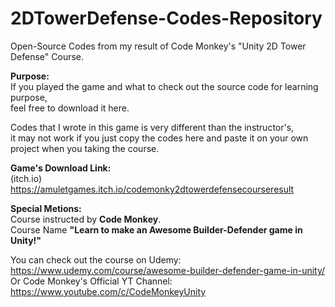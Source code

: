 # 2DTowerDefense-Codes-Repository
Open-Source Codes from my result of Code Monkey's "Unity 2D Tower Defense" Course.

**Purpose:** <br />
If you played the game and what to check out the source code for learning purpose, <br />
feel free to download it here. <br />

Codes that I wrote in this game is very different than the instructor's, <br />
it may not work if you just copy the codes here and paste it on your own project when you taking the course. <br />

**Game's Download Link:** <br />
(itch.io) https://amuletgames.itch.io/codemonky2dtowerdefensecourseresult

**Special Metions:**  <br />
Course instructed by **Code Monkey**. <br />
Course Name **"Learn to make an Awesome Builder-Defender game in Unity!"** <br />

You can check out the course on Udemy: https://www.udemy.com/course/awesome-builder-defender-game-in-unity/ <br />
Or Code Monkey's Official YT Channel: https://www.youtube.com/c/CodeMonkeyUnity <br />
